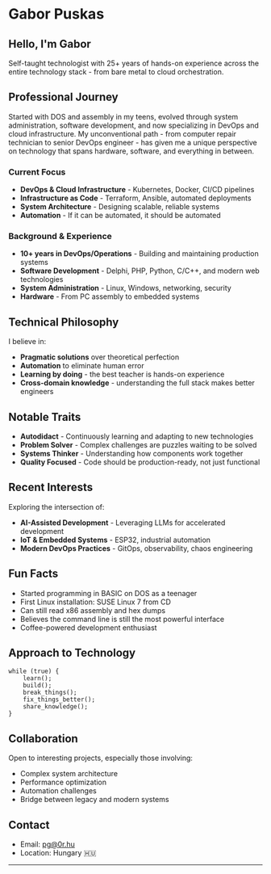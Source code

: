 # Gabor Puskas

## Hello, I'm Gabor

Self-taught technologist with 25+ years of hands-on experience across the entire technology stack - from bare metal to cloud orchestration.

## Professional Journey

Started with DOS and assembly in my teens, evolved through system administration, software development, and now specializing in DevOps and cloud infrastructure. My unconventional path - from computer repair technician to senior DevOps engineer - has given me a unique perspective on technology that spans hardware, software, and everything in between.

### Current Focus
- **DevOps & Cloud Infrastructure** - Kubernetes, Docker, CI/CD pipelines
- **Infrastructure as Code** - Terraform, Ansible, automated deployments
- **System Architecture** - Designing scalable, reliable systems
- **Automation** - If it can be automated, it should be automated

### Background & Experience
- **10+ years in DevOps/Operations** - Building and maintaining production systems
- **Software Development** - Delphi, PHP, Python, C/C++, and modern web technologies
- **System Administration** - Linux, Windows, networking, security
- **Hardware** - From PC assembly to embedded systems

## Technical Philosophy

I believe in:
- **Pragmatic solutions** over theoretical perfection
- **Automation** to eliminate human error
- **Learning by doing** - the best teacher is hands-on experience
- **Cross-domain knowledge** - understanding the full stack makes better engineers

## Notable Traits

- **Autodidact** - Continuously learning and adapting to new technologies
- **Problem Solver** - Complex challenges are puzzles waiting to be solved
- **Systems Thinker** - Understanding how components work together
- **Quality Focused** - Code should be production-ready, not just functional

## Recent Interests

Exploring the intersection of:
- **AI-Assisted Development** - Leveraging LLMs for accelerated development
- **IoT & Embedded Systems** - ESP32, industrial automation
- **Modern DevOps Practices** - GitOps, observability, chaos engineering

## Fun Facts

- Started programming in BASIC on DOS as a teenager
- First Linux installation: SUSE Linux 7 from CD
- Can still read x86 assembly and hex dumps
- Believes the command line is still the most powerful interface
- Coffee-powered development enthusiast

## Approach to Technology

```
while (true) {
    learn();
    build();
    break_things();
    fix_things_better();
    share_knowledge();
}
```

## Collaboration

Open to interesting projects, especially those involving:
- Complex system architecture
- Performance optimization
- Automation challenges
- Bridge between legacy and modern systems

## Contact

- Email: pg@0r.hu
- Location: Hungary 🇭🇺

---
